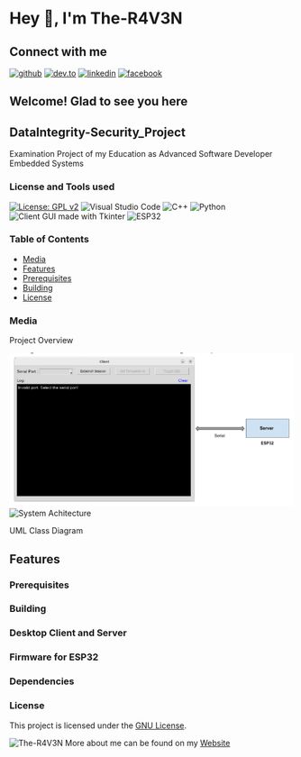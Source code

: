 # Hey 👋, I'm The-R4V3N

## Connect with me  

[![github](https://img.shields.io/badge/github-%2324292e.svg?&style=flat&logo=github&logoColor=white)](https://github.com/The-R4V3N)
[![dev.to](https://img.shields.io/badge/dev.to-%2308090A.svg?&style=flat&logo=dev.to&logoColor=white)](https://dev.to/ther4v3n)
[![linkedin](https://img.shields.io/badge/linkedin-%231E77B5.svg?&style=flat&logo=linkedin&logoColor=white)](https://linkedin.com/in/oliver-joisten)
[![facebook](https://img.shields.io/badge/facebook-%232E87FB.svg?&style=flat&logo=facebook&logoColor=white)](https://www.facebook.com/oliver.joisten)

## Welcome! Glad to see you here  

## DataIntegrity-Security_Project

Examination Project of my Education as Advanced Software Developer Embedded Systems

### License and Tools used

[![License: GPL v2](https://img.shields.io/badge/License-GPL_v2-blue.svg?style=flat)](https://www.gnu.org/licenses/old-licenses/gpl-2.0.en.html)
![Visual Studio Code](https://img.shields.io/badge/Visual%20Studio%20Code-0078d7.svg?style=flat&logo=visual-studio-code&logoColor=white)
![C++](https://img.shields.io/badge/c++-%2300599C.svg?style=flat&logo=c%2B%2B&logoColor=white)
![Python](https://img.shields.io/badge/python-3670A0?style=flat&logo=python&logoColor=ffdd54)
![Client GUI made with Tkinter](https://img.shields.io/badge/Client%20GUI%20made%20with%20Tkinter-8A2BE2.svg?style=flat&logo=tkinter&logoColor=white)
![ESP32](https://img.shields.io/badge/Server%20Platform%20ESP32%20EVB-green.svg?style=flat&logo=ESP32&logoColor=white)

### Table of Contents

- [Media](#media)
- [Features](#features)
- [Prerequisites](#prerequisites)
- [Building](#building)
- [License](#license)

### Media

Project Overview

![Project Overview](https://github.com/The-R4V3N/DataIntegrity-Security_Project/blob/master/media/overview.png)
![System Achitecture](https://github.com/The-R4V3N/DataIntegrity-Security_Project/blob/master/media/sytem_architecture.png)

UML Class Diagram

## Features

### Prerequisites

### Building

### Desktop Client and Server

### Firmware for ESP32

### Dependencies

### License

This project is licensed under the [GNU License](https://github.com/The-R4V3N/DataIntegrity-Security_Project/blob/master/LICENSE).

![The-R4V3N](https://github.com/The-R4V3N.png?size=50) More about me can be found on my [Website](https://www.oliver-joisten.se)

